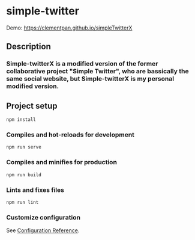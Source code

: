 # simple-twitter

Demo: https://clementpan.github.io/simpleTwitterX

## Description

### Simple-twitterX is a modified version of the former collaborative project "Simple Twitter", who are bassically the same social website, but Simple-twitterX is my personal modified version.

## Project setup
```
npm install
```

### Compiles and hot-reloads for development
```
npm run serve
```

### Compiles and minifies for production
```
npm run build
```

### Lints and fixes files
```
npm run lint
```

### Customize configuration
See [Configuration Reference](https://cli.vuejs.org/config/).
